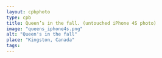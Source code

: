 ```yaml
---
layout: cpbphoto
type: cpb
title: Queen’s in the fall. (untouched iPhone 4S photo)
image: "queens_iphone4s.png"
alt: "Queen's in the fall"
place: "Kingston, Canada"
tags: 
---
```


